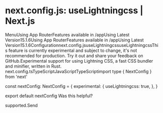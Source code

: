 # next.config.js: useLightningcss | Next.js

<p>MenuUsing App RouterFeatures available in /appUsing Latest Version15.1.6Using App RouterFeatures available in /appUsing Latest Version15.1.6Configurationnext.config.jsuseLightningcssuseLightningcssThis feature is currently experimental and subject to change, it's not recommended for production. Try it out and share your feedback on GitHub.Experimental support for using Lightning CSS, a fast CSS bundler and minifier, written in Rust.
next.config.tsTypeScriptJavaScriptTypeScriptimport type { NextConfig } from 'next'</p>
<p>const nextConfig: NextConfig = {
experimental: {
useLightningcss: true,
},
}</p>
<p>export default nextConfig
Was this helpful?</p>
<p>supported.Send</p>
